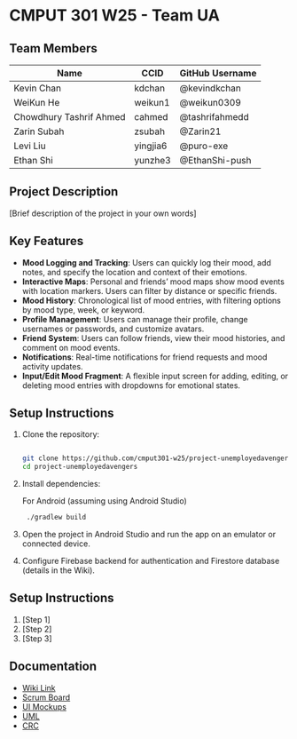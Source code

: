 # CMPUT 301 W25 - Team UA

## Team Members

| Name        | CCID   | GitHub Username |
| ----------- | ------ | --------------- |
| Kevin Chan | kdchan | @kevindkchan     |
| WeiKun He | weikun1 | @weikun0309     |
| Chowdhury Tashrif Ahmed | cahmed | @tashrifahmedd     |
| Zarin Subah | zsubah | @Zarin21     |
| Levi Liu | yingjia6 | @puro-exe     |
| Ethan Shi | yunzhe3 | @EthanShi-push     |

## Project Description

[Brief description of the project in your own words]

## Key Features

- **Mood Logging and Tracking**: Users can quickly log their mood, add notes, and specify the location and context of their emotions.
- **Interactive Maps**: Personal and friends’ mood maps show mood events with location markers. Users can filter by distance or specific friends.
- **Mood History**: Chronological list of mood entries, with filtering options by mood type, week, or keyword.
- **Profile Management**: Users can manage their profile, change usernames or passwords, and customize avatars.
- **Friend System**: Users can follow friends, view their mood histories, and comment on mood events.
- **Notifications**: Real-time notifications for friend requests and mood activity updates.
- **Input/Edit Mood Fragment**: A flexible input screen for adding, editing, or deleting mood entries with dropdowns for emotional states.

## Setup Instructions

1. Clone the repository:
   ```bash
   
   git clone https://github.com/cmput301-w25/project-unemployedavengers.git
   cd project-unemployedavengers
2. Install dependencies:

   For Android (assuming using Android Studio)
   ```bash
    ./gradlew build
4. Open the project in Android Studio and run the app on an emulator or connected device.
5. Configure Firebase backend for authentication and Firestore database (details in the Wiki).

## Setup Instructions

1. [Step 1]
2. [Step 2]
3. [Step 3]

## Documentation

- [Wiki Link](https://github.com/cmput301-w25/project-unemployedavengers/wiki)
- [Scrum Board](https://github.com/orgs/cmput301-w25/projects/63)
- [UI Mockups](https://github.com/cmput301-w25/project-unemployedavengers/wiki/March-31,-UI-Mockup)
- [UML](https://github.com/cmput301-w25/project-unemployedavengers/wiki/March-31-UML)
- [CRC](https://miro.com/app/board/uXjVLhdCAUQ=/)
